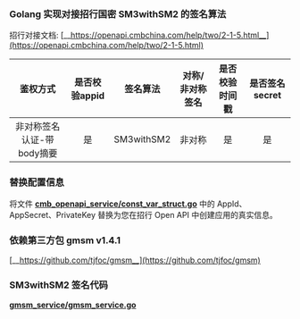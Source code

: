 
### Golang 实现对接招行国密 SM3withSM2 的签名算法

招行对接文档: [__https://openapi.cmbchina.com/help/two/2-1-5.html__](https://openapi.cmbchina.com/help/two/2-1-5.html)

 |  鉴权方式   | 是否校验appid |签名算法  |对称/非对称签名 |是否校验时间戳 |是否签名secret|
 |:----:|:----:|:----:|:----:|:----:|:----:|
 | 非对称签名认证-带body摘要  | 是 |SM3withSM2 | 非对称 |是|是|

### 替换配置信息
将文件 [__cmb_openapi_service/const_var_struct.go__](https://github.com/hxkjason/cmb_openapi_sign_demo/cmb_openapi_service/const_var_struct.go) 中的 AppId、AppSecret、PrivateKey 替换为您在招行 Open API 中创建应用的真实信息。

### 依赖第三方包 **gmsm** v1.4.1

[__https://github.com/tjfoc/gmsm__](https://github.com/tjfoc/gmsm)

### SM3withSM2 签名代码

[__gmsm_service/gmsm_service.go__](https://github.com/hxkjason/cmb_SM3withSM2_sign_demo/blob/main/gmsm_service/gmsm_service.go#L18-L50)


